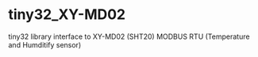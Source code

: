 # tiny32_XY-MD02
tiny32 library interface to XY-MD02 (SHT20) MODBUS RTU (Temperature and Humditify sensor)
